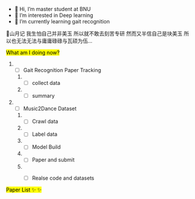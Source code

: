 - 👋 Hi, I’m master student at BNU
- 👀 I’m interested in Deep learning
- 🌱 I’m currently learning gait recognition

📖山月记
我生怕自己并非美玉
所以就不敢去刻苦专研
然而又半信自己是块美玉
所以也无法无法与庸庸碌碌与瓦硕为伍...



<mark>What am  I doing now? <mark>

1. - [ ] Gait Recognition Paper Tracking 
   1. - [ ] collect data 
   2. - [ ] summary  
2. - [ ] Music2Dance Dataset  
   1. - [ ] Crawl data  
   2. - [ ] Label data 
   3. - [ ] Model Build 
   4. - [ ] Paper and submit 
   5. - [ ] Realse code and datasets  
   
   
   
   
 <mark>Paper List <mark>
   ✨ 
   ✨ 
<!---
aleeyangfu/aleeyangfu is a ✨ special ✨ repository because its `README.md` (this file) appears on your GitHub profile.
You can click the Preview link to take a look at your changes.
--->
